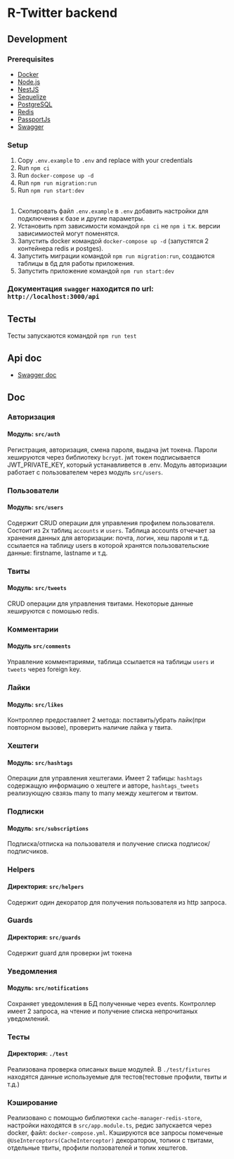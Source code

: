 # R-Twitter backend

## Development

### Prerequisites

- [Docker](https://www.docker.com/products/docker-desktop)
- [Node.js](https://nodejs.org/en/download) 
- [NestJS](https://nestjs.com)
- [Sequelize](https://sequelize.org/)
- [PostgreSQL](https://www.postgresql.org/)
- [Redis](https://redis.io/)
- [PassportJs](https://www.passportjs.org/)
- [Swagger](https://swagger.io/)

### Setup
1. Copy `.env.example` to `.env` and replace with your credentials
1. Run `npm ci`
1. Run `docker-compose up -d`
1. Run `npm run migration:run`
1. Run `npm run start:dev`

##
1. Скопировать файл `.env.example` в `.env` добавить настройки для подключения к базе и другие параметры.
1. Установить npm зависимости командой `npm ci` не `npm i` т.к. версии зависимиостей могут поменятся.
1. Запустить docker командой `docker-compose up -d` (запустятся 2 контейнера redis и postges).
1. Запустить миграции командой `npm run migration:run`, создаются таблицы в бд для работы приложения.
1. Запустить приложение командой `npm run start:dev`
### Документация `swagger` находится по url: `http://localhost:3000/api`

## Тесты
Тесты запускаются командой `npm run test`
## Api doc
- [Swagger doc](http://localhost:3000/api#/)

## Doc
### Авторизация
#### Модуль: `src/auth `
Регистрация, авторизация, смена пароля, выдача jwt токена. Пароли хешируются через библиотеку `bcrypt`. jwt токен подписывается JWT_PRIVATE_KEY,
который устанавливется в .env. Модуль авторизации работает с пользователем через модуль `src/users`.

### Пользователи
#### Модуль: `src/users` 
Содержит CRUD операции для управления профилем пользователя. Состоит из 2х таблиц `accounts` и `users`. Таблица accounts отчечает за хранения данных
для авторизации: почта, логин, хеш пароля и т.д. ссылается на таблицу users в которой хранятся пользовательские данные: firstname, lastname и т.д.

### Твиты
#### Модуль: `src/tweets`
CRUD операции для управления твитами. Некоторые данные хешируются с помошью redis.

### Комментарии
#### Модуль `src/comments`
Управление комментариями, таблица ссылается на таблицы `users` и `tweets` через foreign key.

### Лайки
#### Модуль: `src/likes`
Контроллер предоставляет 2 метода: поставить/убрать лайк(при повторном вызове), проверить наличие лайка у твита.

### Хештеги 
#### Модуль: `src/hashtags`
Операции для управления хештегами. Имеет 2 табицы: `hashtags` содержащую информацию о хештеге и авторе, `hashtags_tweets` реализующую свзязь many to many
между хештегом и твитом.
### Подписки
#### Модуль: `src/subscriptions`
Подписка/отписка на пользователя и получение списка подписок/подписчиков.

### Helpers
#### Директория: `src/helpers`
Содержит один декоратор для получения пользователя из http запроса.

### Guards
#### Директория: `src/guards`
Содержит guard для проверки jwt токена

### Уведомления
#### Модуль: `src/notifications`
Сохраняет уведомления в БД полученные через events. Контроллер имеет 2 запроса, на чтение и получение списка непрочитаных уведомлений.

### Тесты 
#### Директория: `./test`
Реализована проверка описаных выше модулей.
В `./test/fixtures` находятся данные используемые для тестов(тестовые профили, твиты и т.д.)

### Кэширование
Реализовано с помощью библиотеки `cache-manager-redis-store`, настройки находятся в `src/app.module.ts`, редис запускается через docker, файл: `docker-compose.yml`. Кэшируются все запросы помеченые `@UseInterceptors(CacheInterceptor)` декоратором, топики с твитами, отдельные твиты, профили ползователей и топик хештегов.


